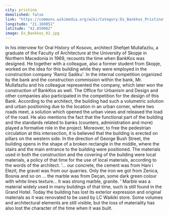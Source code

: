 ```yaml
---
city: pristina
demolished: false
link: "https://commons.wikimedia.org/wiki/Category:Ex_Bankkos_Pristina"
longitude: "21.160851"
latitude: "42.659062"
image: Ex_Bankkos_02.jpg
---
```

In his interview for Oral History of Kosovo, architect Shefqet Mullafazliu, a graduate of the Faculty of Architecture at the University of Skopje in Northern Macedonia in 1969, recounts the time when BankKos was designed. He together with a colleague, also a former student from Skopje, worked on the idea for this building while they were employed in the construction company 'Ramiz Sadiku'. In the internal competition organized by the bank and the construction commission within the bank, Mr. Mullafazliu and his colleague represented the company, which later won the construction of BankKos as well. The Office for Urbanism and Design and other companies also participated in the competition for the design of this Bank. According to the architect, the building had such a volumetric solution and urban positioning due to the location in an urban corner, where two roads meet, a solution which opened the urban views and released the load of the road. He also mentions the fact that the functional part of the building and the standards related to banks (counters, administration and more) played a formative role in the project. Moreover, to free the pedestrian circulation at this intersection, it is believed that the building is erected on pillars on the western side. In the direction of George Bush Street, the building opens in the shape of a broken rectangle in the middle, where the stairs and the main entrance to the building were positioned. The materials used in both the construction and the covering of the building were local materials, a policy of that time for the use of local materials, according to the words of the architect. '... our concrete, the cement was from Hani i Elezit, the gravel was from our quarries. Only the iron we got from Zenica, Bosnia and so on ... the marble was from Deçan, some dark green colour with  white lines texture... It was strong marble, granite. ' Marble was a material widely used in many buildings of that time, such is still found in the Grand Hotel. Today the building has lost its exterior expression and original materials as it was renovated to be used by LC Waikiki store. Some volumes and architectural elements are still visible, but the loss of materiality has also lost the character of the time when it was built.
